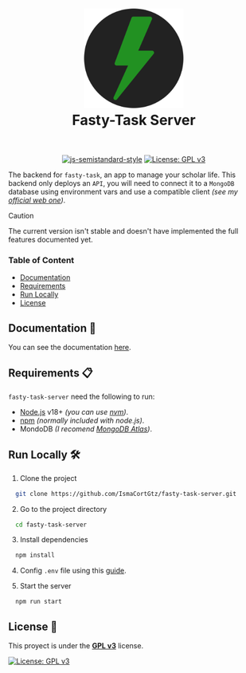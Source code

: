 <h1 align="center">
  <img src="./fasty-task-server.svg" alt="Fasty-Task Server" width="200">
  <br>
  Fasty-Task Server
  <br>
  <br>
</h1>

<p align="center">
  <a href="https://github.com/standard/semistandard"><img src="https://img.shields.io/badge/code%20style-semistandard-brightgreen.svg" alt="js-semistandard-style"></a>
  <a href="https://www.gnu.org/licenses/gpl-3.0"><img src="https://img.shields.io/badge/License-GPLv3-blue.svg" alt="License: GPL v3"></a>
</p>

The backend for `fasty-task`, an app to manage your scholar life. This backend only deploys an `API`, you will need to connect it to a `MongoDB` database using environment vars and use a compatible client _(see my [official web one](https://github.com/IsmaCortGtz/fasty-task-react))_.

> [!CAUTION]
> The current version isn't stable and doesn't have implemented the full features documented yet.


### Table of Content

- [Documentation](#documentation-)
- [Requirements](#requirements-)
- [Run Locally](#run-locally-%EF%B8%8F)
- [License](#license-)


## Documentation 📕

You can see the documentation [here](./docs/README.md).



## Requirements 📋

`fasty-task-server` need the following to run:
- [Node.js](https://nodejs.org/) v18+ _(you can use [nvm](https://github.com/nvm-sh/nvm))_.
- [npm](https://www.npmjs.com/package/npm) _(normally included with node.js)_.
- MondoDB _(I recomend [MongoDB Atlas](https://www.mongodb.com/atlas/))_.



## Run Locally 🛠️

1. Clone the project

```bash
  git clone https://github.com/IsmaCortGtz/fasty-task-server.git
```

2. Go to the project directory

```bash
  cd fasty-task-server
```

3. Install dependencies

```bash
  npm install
```

4. Config `.env` file using this [guide](./docs/Environment%20Vars.md).

5. Start the server

```bash
  npm run start
```



## License 🚨

This proyect is under the [**GPL v3**](https://www.gnu.org/licenses/gpl-3.0) license.

[![License: GPL v3](https://img.shields.io/badge/License-GPLv3-blue.svg)](https://www.gnu.org/licenses/gpl-3.0)